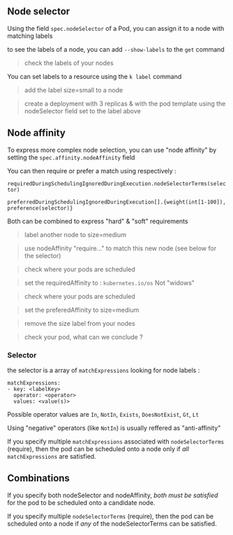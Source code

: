 ## Node selector
Using the field `spec.nodeSelector` of a Pod, you can assign it to a node with matching labels

to see the labels of a node, you can add `--show-labels` to the `get` command

> check the labels of your nodes

You can set labels to a resource using the `k label` command

> add the label size=small to a node

> create a deployment with 3 replicas & with the pod template using the nodeSelector field set to the label above


## Node affinity
To express more complex node selection, you can use "node affinity" by setting the `spec.affinity.nodeAffinity` field

You can then require or prefer a match using respectively :

`requiredDuringSchedulingIgnoredDuringExecution.nodeSelectorTerms(selector)` 

`preferredDuringSchedulingIgnoredDuringExecution[].{weight(int[1-100]), preference(selector)}`

Both can be combined to express "hard" & "soft" requirements

> label another node to size=medium

> use nodeAffinity "require..." to match this new node (see below for the selector)

> check where your pods are scheduled

> set the requiredAffinity to : `kubernetes.io/os` Not "widows" 

> check where your pods are scheduled

> set the preferedAffinity to size=medium 

> remove the size label from your nodes 

> check your pod, what can we conclude ?

### Selector

the selector is a array of `matchExpressions` looking for node labels :

```
matchExpressions:
- key: <labelKey>
  operator: <operator> 
  values: <value(s)>
```

Possible operator values are `In`, `NotIn`, `Exists`, `DoesNotExist`, `Gt`, `Lt`

Using "negative" operators (like `NotIn`) is usually reffered as "anti-affinity"

If you specify multiple `matchExpressions` associated with `nodeSelectorTerms` (require), then the pod can be scheduled onto a node only if _all_ `matchExpressions` are satisfied.

## Combinations 

If you specify both nodeSelector and nodeAffinity, _both must be satisfied_ for the pod to be scheduled onto a candidate node.

If you specify multiple `nodeSelectorTerms` (require), then the pod can be scheduled onto a node if _any_ of the nodeSelectorTerms can be satisfied.